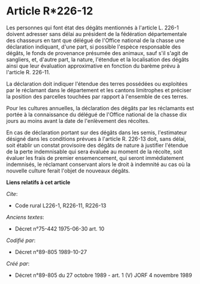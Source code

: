 # Article R*226-12

Les personnes qui font état des dégâts mentionnés à l'article L. 226-1 doivent adresser sans délai au président de la
fédération départementale des chasseurs en tant que délégué de l'Office national de la chasse une déclaration indiquant,
d'une part, si possible l'espèce responsable des dégâts, le fonds de provenance présumée des animaux, sauf s'il s'agit de
sangliers, et, d'autre part, la nature, l'étendue et la localisation des dégâts ainsi que leur évaluation approximative en
fonction du barème prévu à l'article R. 226-11.

La déclaration doit indiquer l'étendue des terres possédées ou exploitées par le réclamant dans le département et les cantons
limitrophes et préciser la position des parcelles touchées par rapport à l'ensemble de ces terres.

Pour les cultures annuelles, la déclaration des dégâts par les réclamants est portée à la connaissance du délégué de l'Office
national de la chasse dix jours au moins avant la date de l'enlèvement des récoltes.

En cas de déclaration portant sur des dégâts dans les semis, l'estimateur désigné dans les conditions prévues à l'article R.
226-13 doit, sans délai, soit établir un constat provisoire des dégâts de nature à justifier l'étendue de la perte
indemnisable qui sera évaluée au moment de la récolte, soit évaluer les frais de premier ensemencement, qui seront
immédiatement indemnisés, le réclamant conservant alors le droit à indemnité au cas où la nouvelle culture ferait l'objet de
nouveaux dégâts.

**Liens relatifs à cet article**

_Cite_:

  - Code rural L226-1, R226-11, R226-13

_Anciens textes_:

  - Décret n°75-442 1975-06-30 art. 10

_Codifié par_:

  - Décret n°89-805 1989-10-27

_Créé par_:

  - Décret n°89-805 du 27 octobre 1989 - art. 1 (V) JORF 4 novembre 1989
